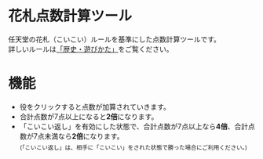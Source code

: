 # 花札点数計算ツール
任天堂の花札（こいこい）ルールを基準にした点数計算ツールです。
<br>詳しいルールは<a href ="https://www.nintendo.co.jp/others/hanafuda_kabufuda/howtoplay/index.html">「歴史・遊びかた」</a>をご覧ください。
# 機能
* 役をクリックすると点数が加算されていきます。
* 合計点数が7点以上になると<strong>2倍</strong>になります。
* 「こいこい返し」を有効にした状態で、合計点数が7点以上なら<strong>4倍</strong>、合計点数が7点未満なら<strong>2倍</strong>になります。
<br><sub>(「こいこい返し」は、相手に「こいこい」をされた状態で勝った場合にご利用ください。)</sub>
